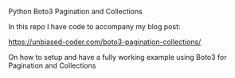 Python Boto3 Pagination and Collections 

In this repo I have code to accompany my blog post:

https://unbiased-coder.com/boto3-pagination-collections/

On how to setup and have a fully working example using Boto3 for Pagination and Collections

